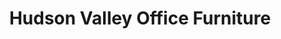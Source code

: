 ---
title: "Hudson Valley Office Furniture"
url: /wappingers-falls/hudson-valley-office-furniture/
shop: furniture
---